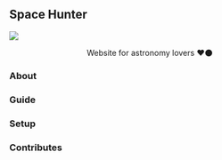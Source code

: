 ## Space Hunter
<img src="https://media2.giphy.com/media/QuPxmipnjOslrWLoaV/giphy.gif" align="center">

<p align="center">Website for astronomy lovers ❤🌑</p>

### About

### Guide
### Setup
### Contributes
